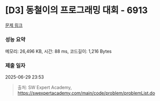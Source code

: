 # [D3] 동철이의 프로그래밍 대회 - 6913 

[문제 링크](https://swexpertacademy.com/main/code/problem/problemDetail.do?contestProbId=AWicMVWKTuMDFAUL) 

### 성능 요약

메모리: 26,496 KB, 시간: 88 ms, 코드길이: 1,216 Bytes

### 제출 일자

2025-06-29 23:53



> 출처: SW Expert Academy, https://swexpertacademy.com/main/code/problem/problemList.do